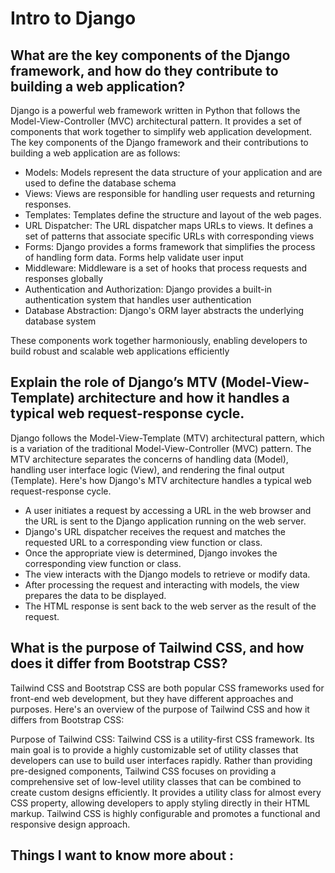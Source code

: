 # Intro to Django

## What are the key components of the Django framework, and how do they contribute to building a web application?

Django is a powerful web framework written in Python that follows the Model-View-Controller (MVC) architectural pattern. It provides a set of components that work together to simplify web application development. The key components of the Django framework and their contributions to building a web application are as follows:

- Models: Models represent the data structure of your application and are used to define the database schema
- Views: Views are responsible for handling user requests and returning responses.
- Templates: Templates define the structure and layout of the web pages.
- URL Dispatcher: The URL dispatcher maps URLs to views. It defines a set of patterns that associate specific URLs with corresponding views
- Forms: Django provides a forms framework that simplifies the process of handling form data. Forms help validate user input
- Middleware: Middleware is a set of hooks that process requests and responses globally
- Authentication and Authorization: Django provides a built-in authentication system that handles user authentication
- Database Abstraction: Django's ORM layer abstracts the underlying database system

These components work together harmoniously, enabling developers to build robust and scalable web applications efficiently

## Explain the role of Django’s MTV (Model-View-Template) architecture and how it handles a typical web request-response cycle.

Django follows the Model-View-Template (MTV) architectural pattern, which is a variation of the traditional Model-View-Controller (MVC) pattern. The MTV architecture separates the concerns of handling data (Model), handling user interface logic (View), and rendering the final output (Template). Here's how Django's MTV architecture handles a typical web request-response cycle.

- A user initiates a request by accessing a URL in the web browser and the URL is sent to the Django application running on the web server.
- Django's URL dispatcher receives the request and matches the requested URL to a corresponding view function or class.
- Once the appropriate view is determined, Django invokes the corresponding view function or class.
- The view interacts with the Django models to retrieve or modify data.
- After processing the request and interacting with models, the view prepares the data to be displayed.
- The HTML response is sent back to the web server as the result of the request.


## What is the purpose of Tailwind CSS, and how does it differ from Bootstrap CSS?

Tailwind CSS and Bootstrap CSS are both popular CSS frameworks used for front-end web development, but they have different approaches and purposes. Here's an overview of the purpose of Tailwind CSS and how it differs from Bootstrap CSS:

Purpose of Tailwind CSS:
Tailwind CSS is a utility-first CSS framework. Its main goal is to provide a highly customizable set of utility classes that developers can use to build user interfaces rapidly. Rather than providing pre-designed components, Tailwind CSS focuses on providing a comprehensive set of low-level utility classes that can be combined to create custom designs efficiently. It provides a utility class for almost every CSS property, allowing developers to apply styling directly in their HTML markup. Tailwind CSS is highly configurable and promotes a functional and responsive design approach.


## Things I want to know more about : 